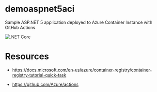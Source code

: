 # demoaspnet5aci
Sample ASP.NET 5 application deployed to Azure Container Instance with GitHub Actions


![.NET Core](https://github.com/MCKLMT/demoaspnet5aci/workflows/.NET%20Core/badge.svg)

# Resources

- https://docs.microsoft.com/en-us/azure/container-registry/container-registry-tutorial-quick-task

- https://github.com/Azure/actions
